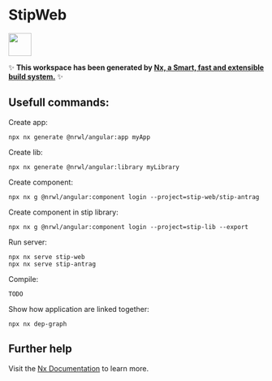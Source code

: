 # StipWeb

<a alt="Nx logo" href="https://nx.dev" target="_blank" rel="noreferrer"><img src="https://raw.githubusercontent.com/nrwl/nx/master/images/nx-logo.png" width="45"></a>

✨ **This workspace has been generated by [Nx, a Smart, fast and extensible build system.](https://nx.dev)** ✨

## Usefull commands:

Create app:
```
npx nx generate @nrwl/angular:app myApp
```
Create lib:
```
npx nx generate @nrwl/angular:library myLibrary
```
Create component:
```
npx nx g @nrwl/angular:component login --project=stip-web/stip-antrag
```
Create component in stip library:
```
npx nx g @nrwl/angular:component login --project=stip-lib --export
```
Run server:
```
npx nx serve stip-web
npx nx serve stip-antrag
```
Compile:
```
TODO
```

Show how application are linked together:
```
npx nx dep-graph
```

## Further help

Visit the [Nx Documentation](https://nx.dev) to learn more.
